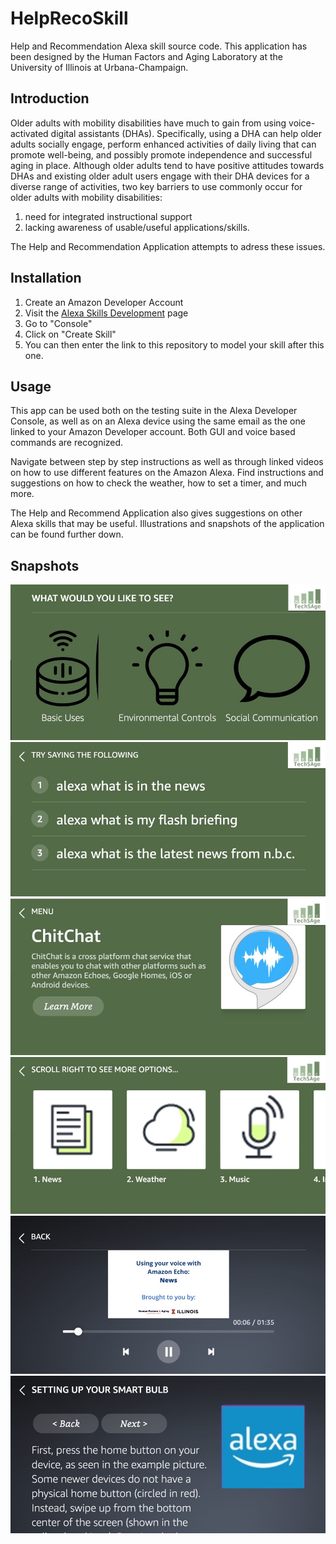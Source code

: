 # HelpRecoSkill
Help and Recommendation Alexa skill source code. This application has been designed by the Human Factors and Aging Laboratory at the University of Illinois at Urbana-Champaign.

## Introduction
Older adults with mobility disabilities have much to gain from using voice-activated digital assistants (DHAs). Specifically, using a DHA can help older adults socially engage, perform enhanced activities of daily living that can promote well-being, and possibly promote independence and successful aging in place. Although older adults tend to have positive attitudes towards DHAs and existing older adult users engage with their DHA devices for a diverse range of activities, two key barriers to use commonly occur for older adults with mobility disabilities: 

1. need for integrated instructional support
2. lacking awareness of usable/useful applications/skills.

The Help and Recommendation Application attempts to adress these issues.

## Installation
1. Create an Amazon Developer Account
2. Visit the [Alexa Skills Development](https://developer.amazon.com/en-US/alexa/alexa-skills-kit) page
3. Go to "Console"
4. Click on "Create Skill"
5. You can then enter the link to this repository to model your skill after this one.

## Usage
This app can be used both on the testing suite in the Alexa Developer Console, as well as on an Alexa device using the same email as the one linked to your Amazon Developer account. Both GUI and voice based commands are recognized.
  
Navigate between step by step instructions as well as through linked videos on how to use different features on the Amazon Alexa. Find instructions and suggestions on how to check the weather, how to set a timer, and much more.
  
The Help and Recommend Application also gives suggestions on other Alexa skills that may be useful. Illustrations and snapshots of the application can be found further down.

## Snapshots
![alt-text-1](https://raw.githubusercontent.com/vikramr2/HelpRecoSkill/main/snapshots/1.jpg)
![alt-text-1](https://raw.githubusercontent.com/vikramr2/HelpRecoSkill/main/snapshots/2.jpg)
![alt-text-1](https://raw.githubusercontent.com/vikramr2/HelpRecoSkill/main/snapshots/3.jpg)
![alt-text-1](https://raw.githubusercontent.com/vikramr2/HelpRecoSkill/main/snapshots/4.jpg)
![alt-text-1](https://raw.githubusercontent.com/vikramr2/HelpRecoSkill/main/snapshots/5.jpg)
![alt-text-1](https://raw.githubusercontent.com/vikramr2/HelpRecoSkill/main/snapshots/6.jpg)